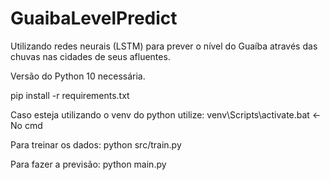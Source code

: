 # GuaibaLevelPredict
Utilizando redes neurais (LSTM) para prever o nível do Guaíba através das chuvas nas cidades de seus afluentes.


Versão do Python 10 necessária.

pip install -r requirements.txt



Caso esteja utilizando o venv do python utilize:
venv\Scripts\activate.bat     <- No cmd 

Para treinar os dados:
python src/train.py

Para fazer a previsão:
python main.py

